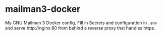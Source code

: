 # mailman3-docker
My GNU Mailman 3 Docker config. Fill in Secrets and configuration in `.env` and serve http://nginx:80 from behind a reverse proxy that handles https.
